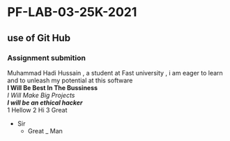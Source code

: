 # PF-LAB-03-25K-2021
## use of Git Hub
### Assignment submition

Muhammad Hadi Hussain , a student at Fast university , i am eager to learn and to unleash my potential at this software\
**I Will Be Best In The Bussiness**\
_I Will Make Big Projects_\
***I will be an ethical hacker***\
1 Hellow
2 Hi
3 Great
* Sir
  + Great
  _ Man

